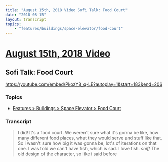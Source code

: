 ```yaml
---
title: "August 15th, 2018 Video Sofi Talk: Food Court"
date: "2018-08-15"
layout: transcript
topics:
    - "features/buildings/space-elevator/food-court"
---
```

# [August 15th, 2018 Video](../2018-08-15.md)
## Sofi Talk: Food Court
https://youtube.com/embed/PkozY8_q-LE?autoplay=1&start=183&end=206

### Topics
* [Features > Buildings > Space Elevator > Food Court](../topics/features/buildings/space-elevator/food-court.md)

### Transcript

> I did! It's a food court. We weren't sure what it's gonna be like, how many different food places, what they would serve and stuff like that. So i wasn't sure how big it was gonna be, lot's of iterations on that one. I was told we can't have fish, which is sad. I love fish. *sniff* The old design of the character, so like i said before
